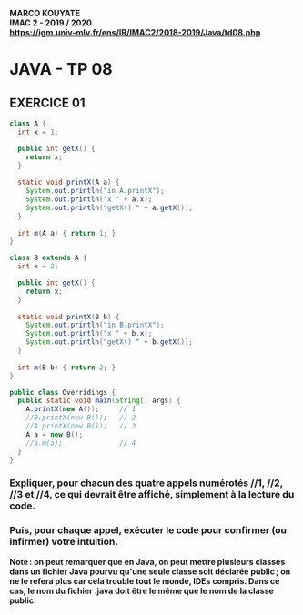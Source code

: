 __MARCO KOUYATE  
IMAC 2 - 2019 / 2020  
https://igm.univ-mlv.fr/ens/IR/IMAC2/2018-2019/Java/td08.php__


# JAVA - TP 08 

## EXERCICE 01


``` java
class A {
  int x = 1;

  public int getX() {
    return x;
  }
  
  static void printX(A a) {
    System.out.println("in A.printX");
    System.out.println("x " + a.x);
    System.out.println("getX() " + a.getX());
  }
  
  int m(A a) { return 1; }
}

class B extends A {
  int x = 2;

  public int getX() {
    return x;
  }
  
  static void printX(B b) {
    System.out.println("in B.printX");
    System.out.println("x " + b.x);
    System.out.println("getX() " + b.getX());
  }
  
  int m(B b) { return 2; }
}

public class Overridings {
  public static void main(String[] args) {
    A.printX(new A());     // 1
    //B.printX(new B());   // 2
    //A.printX(new B());   // 3
    A a = new B();
    //a.m(a);              // 4
  }
}
```

### Expliquer, pour chacun des quatre appels numérotés //1, //2, //3 et //4, ce qui devrait être affiché, simplement à la lecture du code. 


### Puis, pour chaque appel, exécuter le code pour confirmer (ou infirmer) votre intuition. 
__Note : on peut remarquer que en Java, on peut mettre plusieurs classes dans un fichier Java pourvu qu'une seule classe soit déclarée public ; on ne le refera plus car cela trouble tout le monde, IDEs compris. Dans ce cas, le nom du fichier .java doit être le même que le nom de la classe public.__